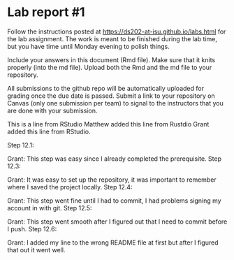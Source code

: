 
<!-- README.md is generated from README.Rmd. Please edit the README.Rmd file -->

# Lab report \#1

Follow the instructions posted at
<https://ds202-at-isu.github.io/labs.html> for the lab assignment. The
work is meant to be finished during the lab time, but you have time
until Monday evening to polish things.

Include your answers in this document (Rmd file). Make sure that it
knits properly (into the md file). Upload both the Rmd and the md file
to your repository.

All submissions to the github repo will be automatically uploaded for
grading once the due date is passed. Submit a link to your repository on
Canvas (only one submission per team) to signal to the instructors that
you are done with your submission.

This is a line from RStudio Matthew added this line from Rustdio Grant
added this line from RStudio.

Step 12.1:

Grant: This step was easy since I already completed the prerequisite.
Step 12.3:

Grant: It was easy to set up the repository, it was important to
remember where I saved the project locally. Step 12.4:

Grant: This step went fine until I had to commit, I had problems signing
my account in with git. Step 12.5:

Grant: This step went smooth after I figured out that I need to commit
before I push. Step 12.6:

Grant: I added my line to the wrong README file at first but after I
figured that out it went well.
